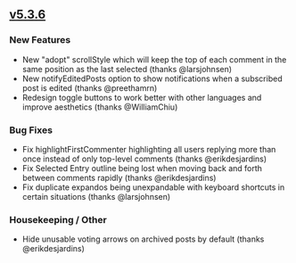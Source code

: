 ## [v5.3.6](https://github.com/honestbleeps/Reddit-Enhancement-Suite/releases/v5.3.6)


### New Features

- New "adopt" scrollStyle which will keep the top of each comment in the same position as the last selected (thanks @larsjohnsen)
- New notifyEditedPosts option to show notifications when a subscribed post is edited (thanks @preethamrn)
- Redesign toggle buttons to work better with other languages and improve aesthetics (thanks @WilliamChiu)

### Bug Fixes

- Fix highlightFirstCommenter highlighting all users replying more than once instead of only top-level comments (thanks @erikdesjardins)
- Fix Selected Entry outline being lost when moving back and forth between comments rapidly (thanks @erikdesjardins)
- Fix duplicate expandos being unexpandable with keyboard shortcuts in certain situations (thanks @larsjohnsen)

### Housekeeping / Other

- Hide unusable voting arrows on archived posts by default (thanks @erikdesjardins)
